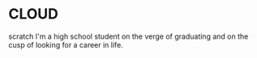 # CLOUD
scratch
I'm a high school student on the verge of graduating and on the cusp of looking for a career in life.
